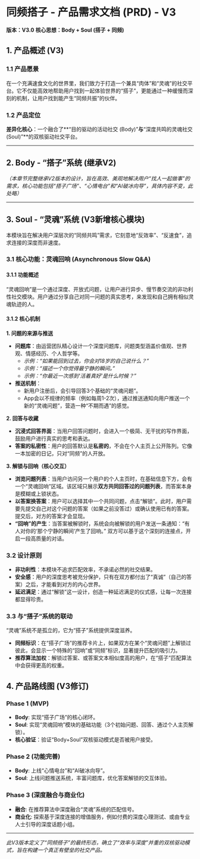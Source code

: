 # 同频搭子 - 产品需求文档 (PRD) - V3

**版本：V3.0**
**核心思想：Body + Soul (搭子 + 同频)**

## 1. 产品概述 (V3)

### 1.1 产品愿景
在一个充满速食文化的世界里，我们致力于打造一个兼具“肉体”和“灵魂”的社交平台。它不仅能高效地帮助用户找到一起体验世界的“搭子”，更能通过一种缓慢而深刻的机制，让用户找到能产生“同频共振”的伙伴。

### 1.2 产品定位
**差异化核心**：一个融合了**“目的驱动的活动社交 (Body)”**与**“深度共鸣的灵魂社交 (Soul)”**的双核驱动社交平台。

---

## 2. Body - “搭子”系统 (继承V2)

*（本章节完整继承V2版本的设计，旨在高效、美观地解决用户“找人一起做事”的需求，核心功能包括“搭子广场”、“心情电台”和“AI破冰向导”，具体内容不变，此处略）*

---

## 3. Soul - “灵魂”系统 (V3新增核心模块)

本模块旨在解决用户深层次的“同频共鸣”需求，它刻意地“反效率”、“反速食”，追求连接的深度而非速度。

### 3.1 核心功能：灵魂回响 (Asynchronous Slow Q&A)

#### 3.1.1 功能概述
“灵魂回响”是一个通过深度、开放式问题，让用户进行异步、慢节奏交流的非功利性社交模块。用户通过分享自己对同一问题的真实思考，来发现和自己拥有相似灵魂轨迹的人。

#### 3.1.2 核心机制

**1. 问题的来源与推送**
- **问题库**：由运营团队精心设计一个深度问题库，问题类型涵盖价值观、世界观、情感经历、个人哲学等。
  - *示例：“如果能回到过去，你会对18岁的自己说什么？”* 
  - *示例：“描述一个你觉得最宁静的瞬间。”*
  - *示例：“你最近一次感到‘活着真好’是什么时候？”*
- **推送机制**：
  - 新用户注册后，会引导回答3个基础的“灵魂问题”。
  - App会以不规律的频率（例如每周1-2次），通过推送通知向用户推送一个新的“灵魂问题”，营造一种“不期而遇”的感觉。

**2. 回答与收藏**
- **沉浸式回答界面**：当用户回答问题时，会进入一个极简、无干扰的写作界面，鼓励用户进行真实的思考和表达。
- **答案的私密性**：用户的回答默认是**私密的**，不会在个人主页上公开陈列。它像一本加密的日记，只对“同频”的人开放。

**3. 解锁与回响（核心交互）**
- **浏览问题列表**：当用户访问另一个用户的个人主页时，在基础信息下方，会有一个“灵魂回响”区域。该区域只展示**双方共同回答过的问题列表**，而答案本身是模糊或上锁状态。
- **以答案换答案**：用户可以选择其中一个共同问题，点击“解锁”。此时，用户需要先提交自己对这个问题的答案（如果之前没答过）或确认使用已有的答案。提交后，对方的答案才会显现。
- **“回响”的产生**：当答案被解锁时，系统会向被解锁的用户发送一条通知：“有人对你的‘那个宁静的瞬间’产生了回响。” 双方可以基于这个深刻的连接点，开启一段高质量的对话。

### 3.2 设计原则
- **非功利性**：本模块不追求匹配效率，不承诺必然的社交结果。
- **安全感**：用户的深度思考被充分保护，只有在双方都付出了“真诚”（自己的答案）之后，才能看到对方的内心世界。
- **延迟满足**：通过“解锁”这一设计，创造一种延迟满足的仪式感，让每一次连接都显得珍贵。

### 3.3 与“搭子”系统的联动
“灵魂”系统不是孤立的，它为“搭子”系统提供深度滋养。
- **同频标识**：在“搭子广场”的推荐卡片上，如果双方在某个“灵魂问题”上解锁过彼此，会显示一个特殊的“回响”或“同频”标识，显著提升匹配的吸引力。
- **推荐算法加权**：解锁过答案、或答案文本相似度高的用户，在“搭子”匹配算法中会获得更高的权重。

## 4. 产品路线图 (V3修订)

### Phase 1 (MVP)
- **Body**: 实现“搭子广场”的核心闭环。
- **Soul**: 实现“灵魂回响”模块的基础功能（3个初始问题、回答、通过个人主页解锁）。
- **核心验证**：验证“Body+Soul”双核驱动模式是否被用户接受。

### Phase 2 (功能完善)
- **Body**: 上线“心情电台”和“AI破冰向导”。
- **Soul**: 上线问题推送系统，丰富问题库，优化答案解锁的交互体验。

### Phase 3 (深度融合与商业化)
- **融合**: 在推荐算法中深度融合“灵魂”系统的匹配信号。
- **商业化**: 探索基于深度连接的增值服务，例如付费的深度心理测试、或由专业人士引导的深度话题小组。

---
*此V3版本定义了“同频搭子”的最终形态，确立了“效率与深度”并重的双核驱动模式，旨在构建一个真正有壁垒的社交产品。*
